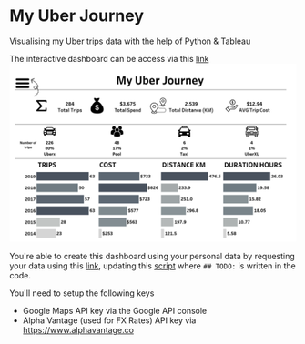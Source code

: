 # My Uber Journey
Visualising my Uber trips data with the help of Python & Tableau

The interactive dashboard can be access via this [link](https://public.tableau.com/profile/api/publish/MyUberJourney/Dashboard)
![sample](https://github.com/oladimeji09/uberviz/blob/master/Shapes/sc.png?raw=true)

You're able to create this dashboard using your personal data by requesting your data using this [link](https://accounts.uber.com/privacy/exploreyourdata/download), updating this [script](https://github.com/oladimeji09/uberviz/blob/master/uberviz.py) where ``` ## TODO: ``` is written in the code.

You'll need to setup the following keys
* Google Maps API key via the Google API console
* Alpha Vantage (used for FX Rates) API key via https://www.alphavantage.co

